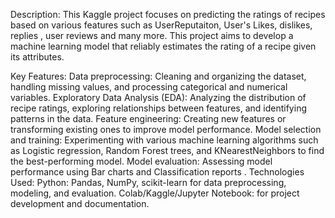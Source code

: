 Description:
This Kaggle project focuses on predicting the ratings of recipes based on various features such as UserReputaiton, User's Likes, dislikes, replies , user reviews and many more. This project aims to develop a machine learning model that reliably estimates the rating of a recipe given its attributes.

Key Features:
Data preprocessing: Cleaning and organizing the dataset, handling missing values, and processing categorical and numerical variables.
Exploratory Data Analysis (EDA): Analyzing the distribution of recipe ratings, exploring relationships between features, and identifying patterns in the data.
Feature engineering: Creating new features or transforming existing ones to improve model performance.
Model selection and training: Experimenting with various machine learning algorithms such as Logistic regression, Random Forest trees, and KNearestNeighbors to find the best-performing model.
Model evaluation: Assessing model performance using Bar charts and Classification reports
.
Technologies Used:
Python: Pandas, NumPy, scikit-learn for data preprocessing, modeling, and evaluation.
Colab/Kaggle/Jupyter Notebook: for project development and documentation.

